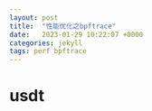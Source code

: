 ```yaml
---
layout: post
title:  "性能优化之bpftrace"
date:   2023-01-29 10:22:07 +0000
categories: jekyll
tags: perf bpftrace
---
```


# usdt